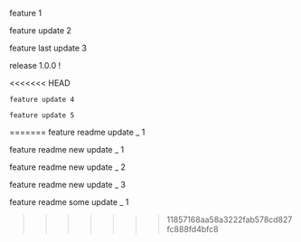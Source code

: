 
feature 1

feature update 2

feature last update 3

release 1.0.0 !

<<<<<<< HEAD
```
feature update 4
```

```
feature update 5
```
=======
feature readme update _ 1

feature readme new update _ 1

feature readme new update _ 2

feature readme new update _ 3

feature readme some update _ 1
>>>>>>> 11857168aa58a3222fab578cd827fc888fd4bfc8
